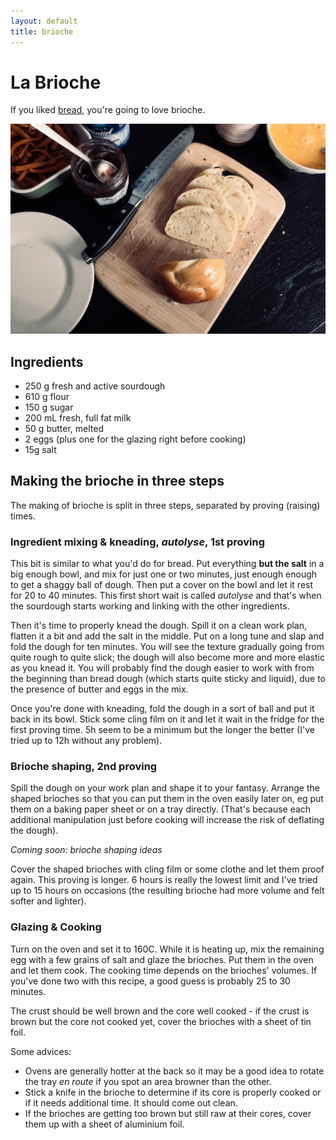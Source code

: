 ```yaml
---
layout: default
title: brioche
---
```


# La Brioche

If you liked [bread](pain.html), you're going to love brioche.


![Finished product](img/la_brioche/brioche-decoupee.jpg)


## Ingredients

* 250 g fresh and active sourdough
* 610 g flour
* 150 g sugar
* 200 mL fresh, full fat milk
* 50 g butter, melted
* 2 eggs (plus one for the glazing right before cooking)
* 15g salt


## Making the brioche in three steps

The making of brioche is split in three steps, separated by proving (raising)
times.


### Ingredient mixing & kneading, *autolyse*, 1st proving

This bit is similar to what you'd do for bread. Put everything **but the salt**
in a big enough bowl, and mix for just one or two minutes, just enough enough to
get a shaggy ball of dough. Then put a cover on the bowl and let it rest for
20 to 40 minutes. This first short wait is called *autolyse* and that's when the
sourdough starts working and linking with the other ingredients.


Then it's time to properly knead the dough. Spill it on a clean work plan,
flatten it a bit and add the salt in the middle. Put on a long tune and slap and
fold the dough for ten minutes. You will see the texture gradually going from
quite rough to quite slick; the dough will also become more and more elastic as
you knead it. You will probably find the dough easier to work with from the
beginning than bread dough (which starts quite sticky and liquid), due to the
presence of butter and eggs in the mix.


Once you're done with kneading, fold the dough in a sort of ball and put it back
in its bowl. Stick some cling film on it and let it wait in the fridge for the
first proving time. 5h seem to be a minimum but the longer the better (I've
tried up to 12h without any problem).


### Brioche shaping, 2nd proving

Spill the dough on your work plan and shape it to your fantasy. Arrange the
shaped brioches so that you can put them in the oven easily later on, eg put
them on a baking paper sheet or on a tray directly. (That's because each
additional manipulation just before cooking will increase the risk of deflating
the dough).

*Coming soon: brioche shaping ideas*

Cover the shaped brioches with cling film or some clothe and let them proof
again. This proving is longer. 6 hours is really the lowest limit and I've
tried up to 15 hours on occasions (the resulting brioche had more volume and
felt softer and lighter).


### Glazing & Cooking

Turn on the oven and set it to 160C. While it is heating up, mix the remaining
egg with a few grains of salt and glaze the brioches. Put them in the oven and
let them cook. The cooking time depends on the brioches' volumes. If you've
done two with this recipe, a good guess is probably 25 to 30 minutes.

The crust should be well brown and the core well cooked - if the crust is brown
but the core not cooked yet, cover the brioches with a sheet of tin foil.

Some advices:

* Ovens are generally hotter at the back so it may be a good idea to rotate the
tray *en route* if you spot an area browner than the other.
* Stick a knife in the brioche to determine if its core is properly cooked or if
it needs additional time. It should come out clean.
* If the brioches are getting too brown but still raw at their cores, cover them
up with a sheet of aluminium foil.

